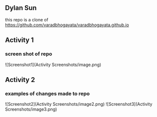 ## Dylan Sun

this repo is a clone of
https://github.com/varadbhogayata/varadbhogayata.github.io 

## Activity 1
### screen shot of repo 
![Screenshot1](Activity Screenshots/image.png)

## Activity 2
### examples of changes made to repo 
![Screenshot2](Activity Screenshots/image2.png)
![Screenshot3](Activity Screenshots/image3.png)
